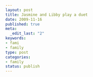 ```yaml
--- 
layout: post
title: Jasmine and Libby play a duet
date: 2009-11-16
published: true
meta: 
  _edit_last: "2"
keywords: 
- fami
- family
type: post
categories: 
- family
status: publish
---
```


